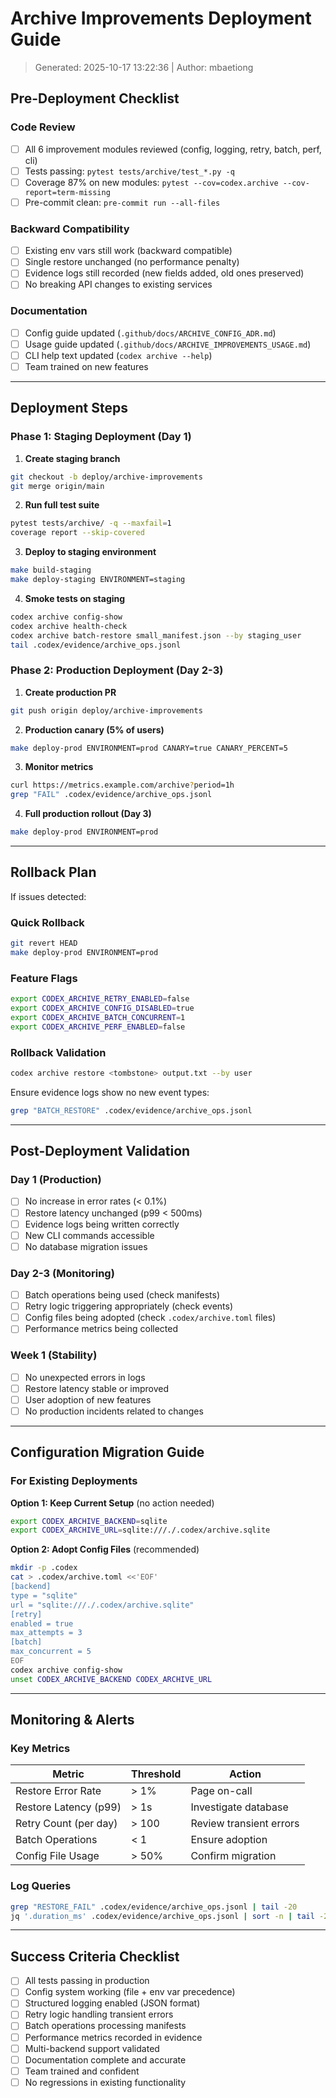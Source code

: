 # Archive Improvements Deployment Guide
> Generated: 2025-10-17 13:22:36 | Author: mbaetiong

## Pre-Deployment Checklist
### Code Review
- [ ] All 6 improvement modules reviewed (config, logging, retry, batch, perf, cli)
- [ ] Tests passing: `pytest tests/archive/test_*.py -q`
- [ ] Coverage 87% on new modules: `pytest --cov=codex.archive --cov-report=term-missing`
- [ ] Pre-commit clean: `pre-commit run --all-files`

### Backward Compatibility
- [ ] Existing env vars still work (backward compatible)
- [ ] Single restore unchanged (no performance penalty)
- [ ] Evidence logs still recorded (new fields added, old ones preserved)
- [ ] No breaking API changes to existing services

### Documentation
- [ ] Config guide updated (`.github/docs/ARCHIVE_CONFIG_ADR.md`)
- [ ] Usage guide updated (`.github/docs/ARCHIVE_IMPROVEMENTS_USAGE.md`)
- [ ] CLI help text updated (`codex archive --help`)
- [ ] Team trained on new features

---

## Deployment Steps
### Phase 1: Staging Deployment (Day 1)
1. **Create staging branch**
```bash
git checkout -b deploy/archive-improvements
git merge origin/main
```
2. **Run full test suite**
```bash
pytest tests/archive/ -q --maxfail=1
coverage report --skip-covered
```
3. **Deploy to staging environment**
```bash
make build-staging
make deploy-staging ENVIRONMENT=staging
```
4. **Smoke tests on staging**
```bash
codex archive config-show
codex archive health-check
codex archive batch-restore small_manifest.json --by staging_user
tail .codex/evidence/archive_ops.jsonl
```

### Phase 2: Production Deployment (Day 2-3)
1. **Create production PR**
```bash
git push origin deploy/archive-improvements
```
2. **Production canary (5% of users)**
```bash
make deploy-prod ENVIRONMENT=prod CANARY=true CANARY_PERCENT=5
```
3. **Monitor metrics**
```bash
curl https://metrics.example.com/archive?period=1h
grep "FAIL" .codex/evidence/archive_ops.jsonl
```
4. **Full production rollout (Day 3)**
```bash
make deploy-prod ENVIRONMENT=prod
```

---

## Rollback Plan
If issues detected:
### Quick Rollback
```bash
git revert HEAD
make deploy-prod ENVIRONMENT=prod
```
### Feature Flags
```bash
export CODEX_ARCHIVE_RETRY_ENABLED=false
export CODEX_ARCHIVE_CONFIG_DISABLED=true
export CODEX_ARCHIVE_BATCH_CONCURRENT=1
export CODEX_ARCHIVE_PERF_ENABLED=false
```

### Rollback Validation
```bash
codex archive restore <tombstone> output.txt --by user
```
Ensure evidence logs show no new event types:
```bash
grep "BATCH_RESTORE" .codex/evidence/archive_ops.jsonl
```

---

## Post-Deployment Validation
### Day 1 (Production)
- [ ] No increase in error rates (< 0.1%)
- [ ] Restore latency unchanged (p99 < 500ms)
- [ ] Evidence logs being written correctly
- [ ] New CLI commands accessible
- [ ] No database migration issues

### Day 2-3 (Monitoring)
- [ ] Batch operations being used (check manifests)
- [ ] Retry logic triggering appropriately (check events)
- [ ] Config files being adopted (check `.codex/archive.toml` files)
- [ ] Performance metrics being collected

### Week 1 (Stability)
- [ ] No unexpected errors in logs
- [ ] Restore latency stable or improved
- [ ] User adoption of new features
- [ ] No production incidents related to changes

---

## Configuration Migration Guide
### For Existing Deployments
**Option 1: Keep Current Setup** (no action needed)
```bash
export CODEX_ARCHIVE_BACKEND=sqlite
export CODEX_ARCHIVE_URL=sqlite:///./.codex/archive.sqlite
```

**Option 2: Adopt Config Files** (recommended)
```bash
mkdir -p .codex
cat > .codex/archive.toml <<'EOF'
[backend]
type = "sqlite"
url = "sqlite:///./.codex/archive.sqlite"
[retry]
enabled = true
max_attempts = 3
[batch]
max_concurrent = 5
EOF
codex archive config-show
unset CODEX_ARCHIVE_BACKEND CODEX_ARCHIVE_URL
```

---

## Monitoring & Alerts
### Key Metrics
| Metric | Threshold | Action |
|--------|-----------|--------|
| Restore Error Rate | > 1% | Page on-call |
| Restore Latency (p99) | > 1s | Investigate database |
| Retry Count (per day) | > 100 | Review transient errors |
| Batch Operations | < 1 | Ensure adoption |
| Config File Usage | > 50% | Confirm migration |

### Log Queries
```bash
grep "RESTORE_FAIL" .codex/evidence/archive_ops.jsonl | tail -20
jq '.duration_ms' .codex/evidence/archive_ops.jsonl | sort -n | tail -20
```

---

## Success Criteria Checklist
- [ ] All tests passing in production
- [ ] Config system working (file + env var precedence)
- [ ] Structured logging enabled (JSON format)
- [ ] Retry logic handling transient errors
- [ ] Batch operations processing manifests
- [ ] Performance metrics recorded in evidence
- [ ] Multi-backend support validated
- [ ] Documentation complete and accurate
- [ ] Team trained and confident
- [ ] No regressions in existing functionality

